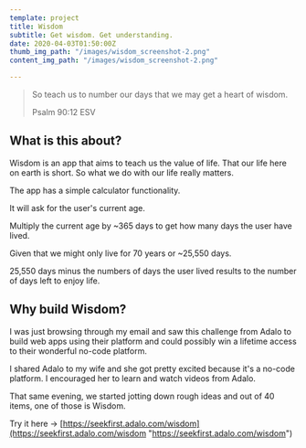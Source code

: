 ```yaml
---
template: project
title: Wisdom
subtitle: Get wisdom. Get understanding.
date: 2020-04-03T01:50:00Z
thumb_img_path: "/images/wisdom_screenshot-2.png"
content_img_path: "/images/wisdom_screenshot-2.png"

---
```

> So teach us to number our days that we may get a heart of wisdom.
>
> Psalm 90:12 ESV

## What is this about?

Wisdom is an app that aims to teach us the value of life. That our life here on earth is short. So what we do with our life really matters.

The app has a simple calculator functionality.

It will ask for the user's current age. 

Multiply the current age by \~365 days to get how many days the user have lived.

Given that we might only live for 70 years or \~25,550 days.

25,550 days minus the numbers of days the user lived results to the number of days left to enjoy life.

## Why build Wisdom?

I was just browsing through my email and saw this challenge from Adalo to build web apps using their platform and could possibly win a lifetime access to their wonderful no-code platform.

I shared Adalo to my wife and she got pretty excited because it's a no-code platform. I encouraged her to learn and watch videos from Adalo. 

That same evening, we started jotting down rough ideas and out of 40 items, one of those is Wisdom.

Try it here -> [https://seekfirst.adalo.com/wisdom](https://seekfirst.adalo.com/wisdom "https://seekfirst.adalo.com/wisdom")